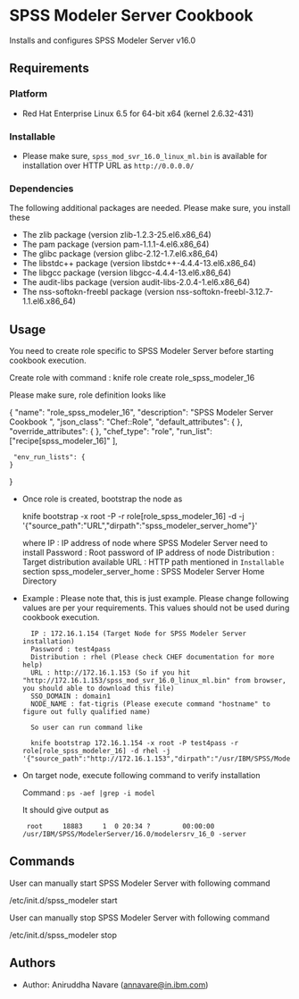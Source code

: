 SPSS Modeler Server Cookbook
=============================
Installs and configures SPSS Modeler Server v16.0 


Requirements
------------
### Platform
- Red Hat Enterprise Linux 6.5 for 64-bit x64 (kernel 2.6.32-431)


### Installable 
- Please make sure, `spss_mod_svr_16.0_linux_ml.bin` is available for installation over HTTP URL as `http://0.0.0.0/`


### Dependencies

The following additional packages are needed. Please make sure, you install these
- The zlib package (version zlib-1.2.3-25.el6.x86_64)
- The pam package (version pam-1.1.1-4.el6.x86_64)
- The glibc package (version glibc-2.12-1.7.el6.x86_64)
- The libstdc++ package (version libstdc++-4.4.4-13.el6.x86_64)
- The libgcc package (version libgcc-4.4.4-13.el6.x86_64)
- The audit-libs package (version audit-libs-2.0.4-1.el6.x86_64)
- The nss-softokn-freebl package (version nss-softokn-freebl-3.12.7-1.1.el6.x86_64)



Usage
-----
You need to create role specific to SPSS Modeler Server before starting cookbook execution.

Create role with command :  knife role create role_spss_modeler_16

Please make sure, role definition looks like

 {
	"name": "role_spss_modeler_16",
  	"description": "SPSS Modeler Server Cookbook ",
  	"json_class": "Chef::Role",
  	"default_attributes": {
  	},
  	"override_attributes": {
  	},
  	"chef_type": "role",
  	"run_list": ["recipe[spss_modeler_16]"
  	],

  	 "env_run_lists": {
  	}
 }

	 
-  Once role is created, bootstrap the node as

	knife bootstrap <IP> -x root -P <password> -r role[role_spss_modeler_16] -d <distribution>  -j '{"source_path":"URL","dirpath":"spss_modeler_server_home"}'
	
	where
		IP : IP address of node where SPSS Modeler Server need to install
		Password : Root password of IP address of node
		Distribution : Target distribution available
		URL : HTTP path mentioned in `Installable` section
		spss_modeler_server_home : SPSS Modeler Server Home Directory
		
- Example : Please note that, this is just example. Please change following values are per your requirements. This values should not be used during cookbook execution.

		IP : 172.16.1.154 (Target Node for SPSS Modeler Server installation)
		Password : test4pass
		Distribution : rhel (Please check CHEF documentation for more help)
		URL : http://172.16.1.153 (So if you hit "http://172.16.1.153/spss_mod_svr_16.0_linux_ml.bin" from browser, you should able to download this file)
		SSO_DOMAIN : domain1
		NODE_NAME : fat-tigris (Please execute command "hostname" to figure out fully qualified name)
		
		So user can run command like
		
		knife bootstrap 172.16.1.154 -x root -P test4pass -r role[role_spss_modeler_16] -d rhel -j '{"source_path":"http://172.16.1.153","dirpath":"/usr/IBM/SPSS/ModelerServer/16.0"}'	
		
		
-  On target node, execute following command to verify installation

	Command : `ps -aef |grep -i model` 
	
	It should give output as

		root     18883     1  0 20:34 ?        00:00:00 /usr/IBM/SPSS/ModelerServer/16.0/modelersrv_16_0 -server
		
		
Commands
---------------
User can manually start SPSS Modeler Server with following command

/etc/init.d/spss_modeler start 


User can manually stop SPSS Modeler Server with following command

/etc/init.d/spss_modeler stop 


Authors
-----------------
- Author: Aniruddha Navare (<annavare@in.ibm.com>)
